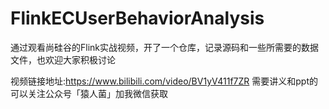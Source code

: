 # FlinkECUserBehaviorAnalysis
通过观看尚硅谷的Flink实战视频，开了一个仓库，记录源码和一些所需要的数据文件，也欢迎大家积极讨论

视频链接地址:https://www.bilibili.com/video/BV1yV411f7ZR  需要讲义和ppt的可以关注公众号「猿人菌」加我微信获取
